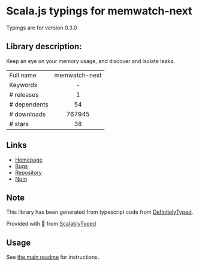 
# Scala.js typings for memwatch-next

Typings are for version 0.3.0

## Library description:
Keep an eye on your memory usage, and discover and isolate leaks.

|                    |                 |
| ------------------ | :-------------: |
| Full name          | memwatch-next |
| Keywords           | - |
| # releases         | 1 |
| # dependents       | 54 |
| # downloads        | 767945 |
| # stars            | 38 |

## Links
- [Homepage](https://github.com/marcominetti/node-memwatch#readme)
- [Bugs](https://github.com/marcominetti/node-memwatch/issues)
- [Repository](https://github.com/marcominetti/node-memwatch)
- [Npm](https://www.npmjs.com/package/memwatch-next)
    


## Note
This library has been generated from typescript code from [DefinitelyTyped](https://definitelytyped.org).

Provided with :purple_heart: from [ScalablyTyped](https://github.com/oyvindberg/ScalablyTyped)

## Usage
See [the main readme](../../readme.md) for instructions.


